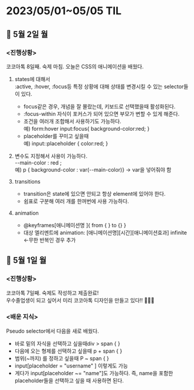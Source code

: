 <h1>2023/05/01~05/05 TIL</H1>

<h2>📝 5월 2일 월 </h2>
<h3><진행상황></h3>
코코아톡 8일째. 숙제 마침. 오늘은 CSS의 애니메이션을 배웠다.

1. states에 대해서 <br>
   :active, :hover, :focus등 특정 상황에 대해 상태를 변경시킬 수 있는 selector들이 있다.

   - focus같은 경우, 개념을 잘 몰랐는데, 키보드로 선택했을때 활성화된다.
   - :focus-within 자식이 포커스가 되어 있으면 부모가 변할 수 있게 해준다.
   - 조건을 여러개 조합해서 사용하기도 가능하다. <br>
     예) form:hover input:focus{ background-color:red; }
   - placeholder를 꾸미고 싶을때 <br>
     예) input::placeholder { color:red; }

2. 변수도 지정해서 사용이 가능하다. <br>
   --main-color : red ; <br>
   예) p { background-color : var(--main-color)} -> var을 넣어줘야 함

3. transitions <br>

   - transition은 state에 있으면 안되고 항상 element에 있어야 한다.
   - 쉼표로 구분해 여러 개를 한꺼번에 사용 가능하다.

4. animation <br>
   - @keyframes[애니메이션명 ]{
     from {
     }
     to {}
     }
   - 대상 엘리멘트에 animation: [애니메이션명][시간][애니메이션효과] infinite <-무한 반복인 경우 추가 <br>
  

<h2>📝 5월 1일 월 </h2>
<h3><진행상황></h3>
코코아톡 7일째. 숙제도 작성하고 제출완료! <br>
우수졸업생이 되고 싶어서 미리 코코아톡 디자인을 만들고 있다!! 🤭🤭🤭

<h3><배운 지식></h3>
Pseudo selector에서 다음을 새로 배웠다. <br>

- 바로 밑의 자식을 선택하고 싶을때div > span { }
- 다음에 오는 형제를 선택하고 싶을때 p + span { }
- 범위(~까지) 를 정하고 싶을때 P ~ span { }
- input[placeholder = "username" ] 이렇게도 가능
- 게다가 input[placeholder ~= "name"]도 가능하다.
  즉, name을 포함한 placeholder들을 선택하고 싶을 때 사용하면 된다.
